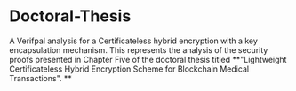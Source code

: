 # Doctoral-Thesis
A Verifpal analysis for a Certificateless hybrid encryption with a key encapsulation mechanism. 
This represents the analysis of the security proofs presented in Chapter Five of the doctoral thesis titled  **"Lightweight Certificateless Hybrid Encryption Scheme for Blockchain Medical Transactions". **
